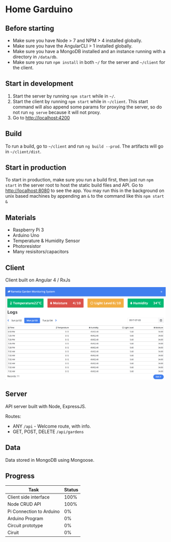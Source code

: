 # Home Garduino

## Before starting
* Make sure you have Node > 7 and NPM > 4 installed globally.
* Make sure you have the AngularCLI > 1 installed globally.
* Make sure you have a MongoDB installed and an instance running with a directory in `/data/db`.
* Make sure you run `npm install` in both `~/` for the server and `~/client` for the client.

## Start in development
1. Start the server by running `npm start` while in `~/`.
2. Start the client by running `npm start` while in `~/client`. This start command will also append some params for proxying the server, so do not run `ng serve` because it will not proxy.
3. Go to [http://localhost:4200](http://localhost:4200)

## Build
To run a build, go to `~/client` and run `ng build --prod`. The artifacts will go in `~/client/dist`.

## Start in production
To start in production, make sure you run a build first, then just run `npm start` in the server root to host the static build files and API. Go to [http://localhost:8080](http://localhost:8080) to see the app. You may run this in the background on unix based machines by appending an `&` to the command like this `npm start &`

## Materials

* Raspberry Pi 3
* Arduino Uno
* Temperature & Humidity Sensor
* Photoresistor
* Many resisitors/capacitors

## Client

Client built on Angular 4 / RxJs

![screenshot](/assets/screenshot.png "Client screenshot")

## Server

API server built with Node, ExpressJS.

Routes:
* ANY `/api` - Welcome route, with info.
* GET, POST, DELETE `/api/gardens`

## Data

Data stored in MongoDB using Mongoose.

## Progress
| Task     | Status |
| -------- | ------ |
| Client side interface | 100%
| Node CRUD API | 100%
| Pi Connection to Arduino | 0%
| Arduino Program | 0%
| Circuit prototype | 0%
| Ciruit | 0%